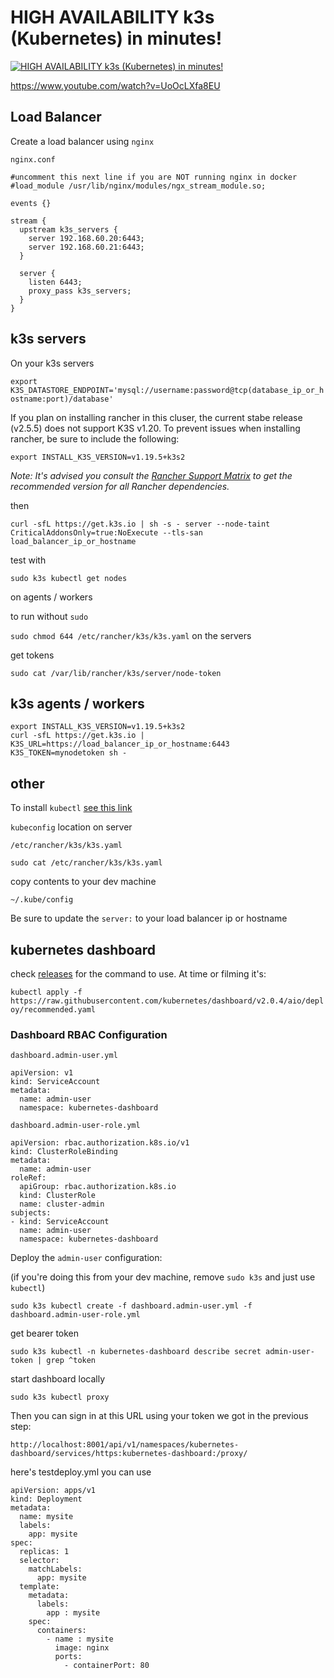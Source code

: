 # HIGH AVAILABILITY k3s (Kubernetes) in minutes!


[![HIGH AVAILABILITY k3s (Kubernetes) in minutes!](https://img.youtube.com/vi/UoOcLXfa8EU/0.jpg)](https://www.youtube.com/watch?v=UoOcLXfa8EU "HIGH AVAILABILITY k3s (Kubernetes) in minutes!")

https://www.youtube.com/watch?v=UoOcLXfa8EU



## Load Balancer

Create a load balancer using `nginx`

`nginx.conf`

```
#uncomment this next line if you are NOT running nginx in docker
#load_module /usr/lib/nginx/modules/ngx_stream_module.so;

events {}

stream {
  upstream k3s_servers {
    server 192.168.60.20:6443;
    server 192.168.60.21:6443;
  }

  server {
    listen 6443;
    proxy_pass k3s_servers;
  }
}
```

## k3s servers

On your k3s servers

`export K3S_DATASTORE_ENDPOINT='mysql://username:password@tcp(database_ip_or_hostname:port)/database'`

If you plan on installing rancher in this cluser, the current stabe release (v2.5.5) does not support K3S v1.20.
To prevent issues when installing rancher, be sure to include the following:

`export INSTALL_K3S_VERSION=v1.19.5+k3s2`

*Note: It's advised you consult the [Rancher Support Matrix](https://rancher.com/support-maintenance-terms/all-supported-versions)
to get the recommended version for all Rancher dependencies.*

then 

```
curl -sfL https://get.k3s.io | sh -s - server --node-taint CriticalAddonsOnly=true:NoExecute --tls-san load_balancer_ip_or_hostname
```

test with 

`sudo k3s kubectl get nodes`


on agents / workers

to run without `sudo`

`sudo chmod 644 /etc/rancher/k3s/k3s.yaml` on the servers

get tokens

`sudo cat /var/lib/rancher/k3s/server/node-token`



## k3s agents / workers

```
export INSTALL_K3S_VERSION=v1.19.5+k3s2
curl -sfL https://get.k3s.io | K3S_URL=https://load_balancer_ip_or_hostname:6443 K3S_TOKEN=mynodetoken sh -
```



## other

To install `kubectl` [see this link](https://kubernetes.io/docs/tasks/tools/install-kubectl/)


`kubeconfig` location on server

`/etc/rancher/k3s/k3s.yaml`

`sudo cat /etc/rancher/k3s/k3s.yaml`


copy contents to your dev machine

`~/.kube/config`


Be sure to update the `server:` to your load balancer ip or hostname


## kubernetes dashboard

check [releases](https://github.com/kubernetes/dashboard/releases) for the command to use. At time or filming it's: 

`kubectl apply -f https://raw.githubusercontent.com/kubernetes/dashboard/v2.0.4/aio/deploy/recommended.yaml`


### Dashboard RBAC Configuration

`dashboard.admin-user.yml`

```
apiVersion: v1
kind: ServiceAccount
metadata:
  name: admin-user
  namespace: kubernetes-dashboard
```


`dashboard.admin-user-role.yml`

```
apiVersion: rbac.authorization.k8s.io/v1
kind: ClusterRoleBinding
metadata:
  name: admin-user
roleRef:
  apiGroup: rbac.authorization.k8s.io
  kind: ClusterRole
  name: cluster-admin
subjects:
- kind: ServiceAccount
  name: admin-user
  namespace: kubernetes-dashboard
```

Deploy the `admin-user` configuration:

(if you're doing this from your dev machine, remove `sudo k3s` and just use `kubectl`)

`sudo k3s kubectl create -f dashboard.admin-user.yml -f dashboard.admin-user-role.yml`

get bearer token

`sudo k3s kubectl -n kubernetes-dashboard describe secret admin-user-token | grep ^token`

start dashboard locally

`sudo k3s kubectl proxy`

Then you can sign in at this URL using your token we got in the previous step:

`http://localhost:8001/api/v1/namespaces/kubernetes-dashboard/services/https:kubernetes-dashboard:/proxy/`

here's testdeploy.yml you can use

```
apiVersion: apps/v1
kind: Deployment
metadata:
  name: mysite
  labels: 
    app: mysite
spec:
  replicas: 1
  selector: 
    matchLabels:
      app: mysite
  template:
    metadata:
      labels: 
        app : mysite
    spec:
      containers:
        - name : mysite
          image: nginx
          ports:
            - containerPort: 80
```
